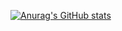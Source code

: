 [![Anurag's GitHub stats](https://github-readme-stats.vercel.app/api?username=manuelcralves)](https://github.com/anuraghazra/github-readme-stats)
